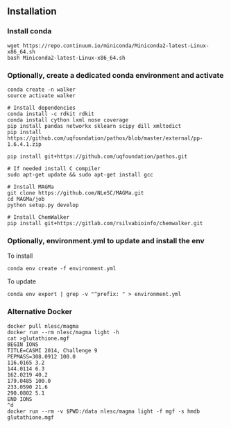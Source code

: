 ## Installation

### Install conda

```
wget https://repo.continuum.io/miniconda/Miniconda2-latest-Linux-x86_64.sh
bash Miniconda2-latest-Linux-x86_64.sh

```
   
### Optionally, create a dedicated conda environment and activate

```
conda create -n walker 
source activate walker 
   
# Install dependencies
conda install -c rdkit rdkit
conda install cython lxml nose coverage
pip install pandas networkx sklearn scipy dill xmltodict
pip install https://github.com/uqfoundation/pathos/blob/master/external/pp-1.6.4.1.zip
   
pip install git+https://github.com/uqfoundation/pathos.git

# If needed install C compiler
sudo apt-get update && sudo apt-get install gcc
   
# Install MAGMa
git clone https://github.com/NLeSC/MAGMa.git
cd MAGMa/job
python setup.py develop

# Install ChemWalker
pip install git+https://gitlab.com/rsilvabioinfo/chemwalker.git
```

### Optionally, environment.yml to update and install the env 

To install
```
conda env create -f environment.yml
```
To update 
```
conda env export | grep -v "^prefix: " > environment.yml
```

### Alternative Docker  

```
docker pull nlesc/magma
docker run --rm nlesc/magma light -h
cat >glutathione.mgf
BEGIN IONS
TITLE=CASMI 2014, Challenge 9
PEPMASS=308.0912 100.0
116.0165 3.2
144.0114 6.3
162.0219 40.2
179.0485 100.0
233.0590 21.6
290.0802 5.1
END IONS
^d
docker run --rm -v $PWD:/data nlesc/magma light -f mgf -s hmdb glutathione.mgf
```
